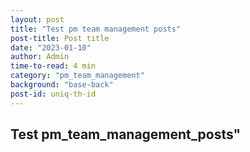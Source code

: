 ```yaml
---
layout: post
title: "Test pm team management posts"
post-title: Post title
date: "2023-01-10"
author: Admin
time-to-read: 4 min
category: "pm_team_management"
background: "base-back"
post-id: uniq-th-id
---
```


## Test pm_team_management_posts"
